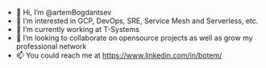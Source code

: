 - 👋 Hi, I’m @artemBogdantsev
- 👀 I’m interested in GCP, DevOps, SRE, Service Mesh and Serverless, etc.
- 🌱 I’m currently working at T-Systems
- 💞️ I’m looking to collaborate on opensource projects as well as grow my professional network
- 📫 You could reach me at https://www.linkedin.com/in/botem/

<!---
artemBogdantsev/artemBogdantsev is a ✨ special ✨ repository because its `README.md` (this file) appears on your GitHub profile.
You can click the Preview link to take a look at your changes.
--->
